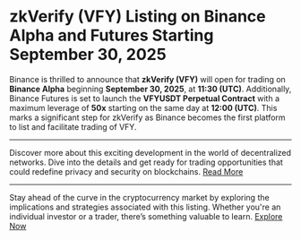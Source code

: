 # zkVerify (VFY) Listing on Binance Alpha and Futures Starting September 30, 2025

Binance is thrilled to announce that **zkVerify (VFY)** will open for trading on **Binance Alpha** beginning **September 30, 2025**, at **11:30 (UTC)**. Additionally, Binance Futures is set to launch the **VFYUSDT Perpetual Contract** with a maximum leverage of **50x** starting on the same day at **12:00 (UTC)**. This marks a significant step for zkVerify as Binance becomes the first platform to list and facilitate trading of VFY.

---

Discover more about this exciting development in the world of decentralized networks. Dive into the details and get ready for trading opportunities that could redefine privacy and security on blockchains. [Read More](https://chain-base.xyz/zkverify-vfy-listing-on-binance-alpha-and-futures-starting-september-30-2025)

---

Stay ahead of the curve in the cryptocurrency market by exploring the implications and strategies associated with this listing. Whether you're an individual investor or a trader, there’s something valuable to learn. [Explore Now](https://chain-base.xyz/zkverify-vfy-listing-on-binance-alpha-and-futures-starting-september-30-2025)